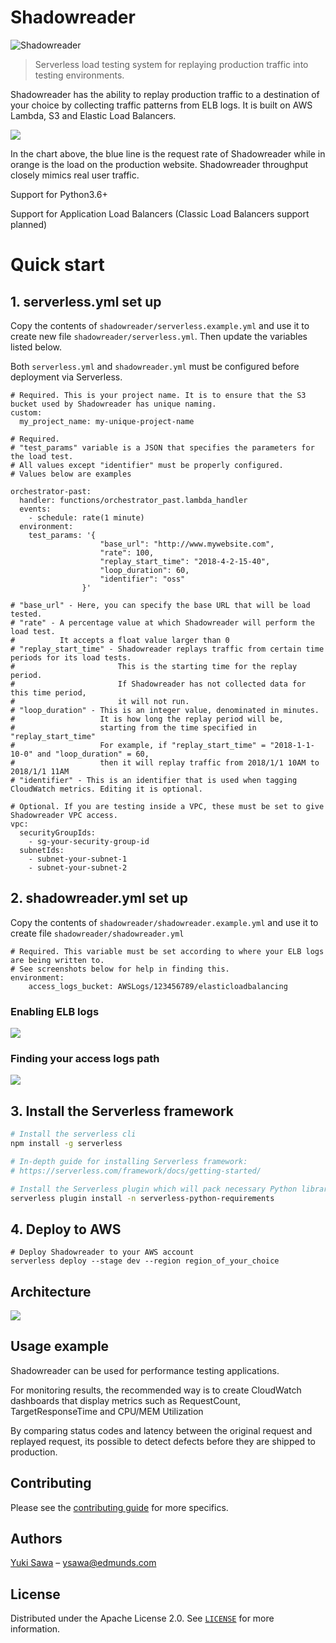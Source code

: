 # Shadowreader

![Shadowreader](imgs/shadowreader.png)

> Serverless load testing system for replaying production traffic into testing environments.

Shadowreader has the ability to replay production traffic to a destination of your choice by collecting traffic patterns from ELB logs. It is built on AWS Lambda, S3 and Elastic Load Balancers.

![](imgs/example1.png)

In the chart above, the blue line is the request rate of Shadowreader while in orange is the load on the production website. Shadowreader throughput closely mimics real user traffic.

Support for Python3.6+

Support for Application Load Balancers (Classic Load Balancers support planned)

# Quick start

## 1. serverless.yml set up

Copy the contents of `shadowreader/serverless.example.yml` and use it to create new file `shadowreader/serverless.yml`. Then update the variables listed below.

Both `serverless.yml` and `shadowreader.yml` must be configured before deployment via Serverless.

```
# Required. This is your project name. It is to ensure that the S3 bucket used by Shadowreader has unique naming.
custom:
  my_project_name: my-unique-project-name
```

```
# Required.
# "test_params" variable is a JSON that specifies the parameters for the load test.
# All values except "identifier" must be properly configured.
# Values below are examples

orchestrator-past:
  handler: functions/orchestrator_past.lambda_handler
  events:
    - schedule: rate(1 minute)
  environment:
    test_params: '{
                    "base_url": "http://www.mywebsite.com",
                    "rate": 100,
                    "replay_start_time": "2018-4-2-15-40",
                    "loop_duration": 60,
                    "identifier": "oss"
                }'

# "base_url" - Here, you can specify the base URL that will be load tested.
# "rate" - A percentage value at which Shadowreader will perform the load test.
#          It accepts a float value larger than 0
# "replay_start_time" - Shadowreader replays traffic from certain time periods for its load tests.
#                       This is the starting time for the replay period.
#                       If Shadowreader has not collected data for this time period,
#                       it will not run.
# "loop_duration" - This is an integer value, denominated in minutes.
#                   It is how long the replay period will be,
#                   starting from the time specified in "replay_start_time"
#                   For example, if "replay_start_time" = "2018-1-1-10-0" and "loop_duration" = 60,
#                   then it will replay traffic from 2018/1/1 10AM to 2018/1/1 11AM
# "identifier" - This is an identifier that is used when tagging CloudWatch metrics. Editing it is optional.
```

```
# Optional. If you are testing inside a VPC, these must be set to give Shadowreader VPC access.
vpc:
  securityGroupIds:
    - sg-your-security-group-id
  subnetIds:
    - subnet-your-subnet-1
    - subnet-your-subnet-2
```

## 2. shadowreader.yml set up

Copy the contents of `shadowreader/shadowreader.example.yml` and use it to create file `shadowreader/shadowreader.yml`

```
# Required. This variable must be set according to where your ELB logs are being written to.
# See screenshots below for help in finding this.
environment:
    access_logs_bucket: AWSLogs/123456789/elasticloadbalancing
```

### Enabling ELB logs

![](imgs/ELB-logs-how-to.png)

### Finding your access logs path

![](imgs/elb-logs-2.png)

## 3. Install the Serverless framework

```sh
# Install the serverless cli
npm install -g serverless

# In-depth guide for installing Serverless framework:
# https://serverless.com/framework/docs/getting-started/

# Install the Serverless plugin which will pack necessary Python libraries
serverless plugin install -n serverless-python-requirements
```

## 4. Deploy to AWS

```
# Deploy Shadowreader to your AWS account
serverless deploy --stage dev --region region_of_your_choice
```

## Architecture

![](imgs/sr-architecture.png)

## Usage example

Shadowreader can be used for performance testing applications.

For monitoring results, the recommended way is to create CloudWatch dashboards that display metrics such as RequestCount, TargetResponseTime and CPU/MEM Utilization

By comparing status codes and latency between the original request and replayed request, its possible to detect defects before they are shipped to production.

## Contributing

Please see the [contributing guide](CONTRIBUTING.md) for more specifics.

## Authors

[Yuki Sawa](https://github.com/ysawa0) – ysawa@edmunds.com

## License

Distributed under the Apache License 2.0. See [`LICENSE`](LICENSE) for more information.

